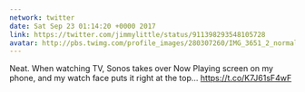 ```yaml
---
network: twitter
date: Sat Sep 23 01:14:20 +0000 2017
link: https://twitter.com/jimmylittle/status/911398293548105728
avatar: http://pbs.twimg.com/profile_images/280307260/IMG_3651_2_normal.jpg
---
```


Neat. When watching TV, Sonos takes over Now Playing screen on my phone, and my watch face puts it right at the top… https://t.co/K7J61sF4wF
